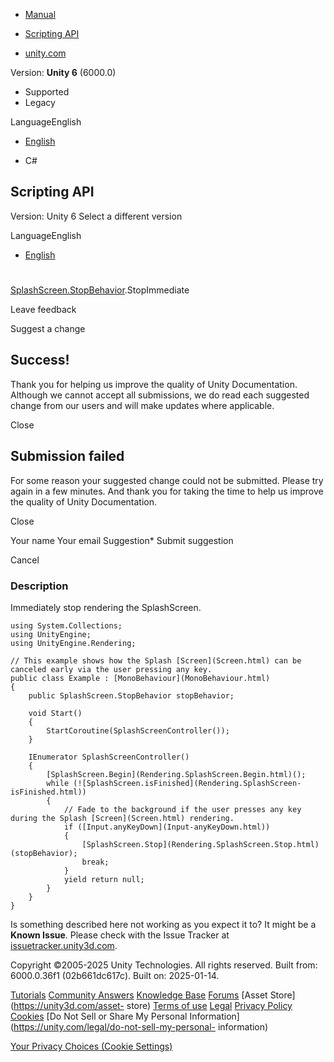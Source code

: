 [ ]()

  * [Manual](../Manual/index.html)
  * [Scripting API](../ScriptReference/index.html)

  * [unity.com](https://unity.com/)

Version: **Unity 6** (6000.0)

  * Supported
  * Legacy

LanguageEnglish

  * [English]()

  * C#

[ ](https://docs.unity3d.com)

## Scripting API

Version: Unity 6 Select a different version

LanguageEnglish

  * [English]()

#
[SplashScreen.StopBehavior](Rendering.SplashScreen.StopBehavior.html).StopImmediate

Leave feedback

Suggest a change

## Success!

Thank you for helping us improve the quality of Unity Documentation. Although
we cannot accept all submissions, we do read each suggested change from our
users and will make updates where applicable.

Close

## Submission failed

For some reason your suggested change could not be submitted. Please <a>try
again</a> in a few minutes. And thank you for taking the time to help us
improve the quality of Unity Documentation.

Close

Your name Your email Suggestion* Submit suggestion

Cancel

[ ]()

### Description

Immediately stop rendering the SplashScreen.

    
    
    using System.Collections;
    using UnityEngine;
    using UnityEngine.Rendering;  
      
    // This example shows how the Splash [Screen](Screen.html) can be canceled early via the user pressing any key.
    public class Example : [MonoBehaviour](MonoBehaviour.html)
    {
        public SplashScreen.StopBehavior stopBehavior;  
      
        void Start()
        {
            StartCoroutine(SplashScreenController());
        }  
      
        IEnumerator SplashScreenController()
        {
            [SplashScreen.Begin](Rendering.SplashScreen.Begin.html)();
            while (![SplashScreen.isFinished](Rendering.SplashScreen-isFinished.html))
            {
                // Fade to the background if the user presses any key during the Splash [Screen](Screen.html) rendering.
                if ([Input.anyKeyDown](Input-anyKeyDown.html))
                {
                    [SplashScreen.Stop](Rendering.SplashScreen.Stop.html)(stopBehavior);
                    break;
                }
                yield return null;
            }
        }
    }
    

Is something described here not working as you expect it to? It might be a
**Known Issue**. Please check with the Issue Tracker at
[issuetracker.unity3d.com](https://issuetracker.unity3d.com).

Copyright ©2005-2025 Unity Technologies. All rights reserved. Built from:
6000.0.36f1 (02b661dc617c). Built on: 2025-01-14.

[Tutorials](https://unity3d.com/learn) [Community
Answers](https://answers.unity3d.com) [Knowledge
Base](https://support.unity3d.com/hc/en-us)
[Forums](https://forum.unity3d.com) [Asset Store](https://unity3d.com/asset-
store) [Terms of use](https://docs.unity3d.com/Manual/TermsOfUse.html)
[Legal](https://unity.com/legal) [Privacy
Policy](https://unity.com/legal/privacy-policy)
[Cookies](https://unity.com/legal/cookie-policy) [Do Not Sell or Share My
Personal Information](https://unity.com/legal/do-not-sell-my-personal-
information)

[Your Privacy Choices (Cookie Settings)](javascript:void\(0\);)

